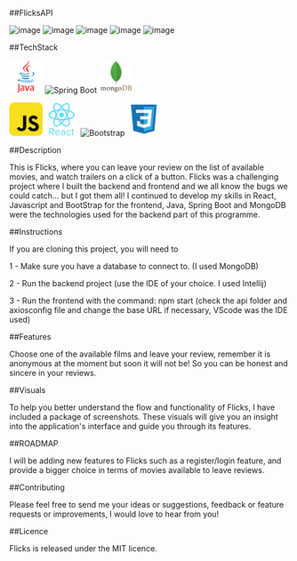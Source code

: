 ##FlicksAPI 

![image](https://github.com/G-don/SpringBoot-FlciksAPI/blob/main/VISUALS/1.png)
![image](https://github.com/G-don/SpringBoot-FlciksAPI/blob/main/VISUALS/2.png)
![image](https://github.com/G-don/SpringBoot-FlciksAPI/blob/main/VISUALS/3.png)
![image](https://github.com/G-don/SpringBoot-FlciksAPI/blob/main/VISUALS/4.png)
![image](https://github.com/G-don/SpringBoot-FlciksAPI/blob/main/VISUALS/5.png)


##TechStack

<p align="left">
<img src="https://github.com/Drete457/Drete457/blob/master/icons/java-original.svg" alt="java" width="60" height="60"/>
<img width="60" src="https://user-images.githubusercontent.com/25181517/183891303-41f257f8-6b3d-487c-aa56-c497b880d0fb.png" alt="Spring Boot" title="Spring Boot"/>
<img src="https://github.com/Drete457/Drete457/blob/master/icons/mongodb-original-wordmark.svg" alt="mongoDb" width="60" height="60"/>
</p>

<p align="left">
<img src="https://github.com/Drete457/Drete457/blob/master/icons/javascript-original.svg" alt="javascript" width="60" height="60"/>
<img src="https://github.com/Drete457/Drete457/blob/master/icons/react-original-wordmark.svg" alt="javascript" width="60" height="60"/>
<img width="60" src="https://user-images.githubusercontent.com/25181517/183898054-b3d693d4-dafb-4808-a509-bab54cf5de34.png" alt="Bootstrap" title="Bootstrap"/>
<img src="https://github.com/Drete457/Drete457/blob/master/icons/css3-original-wordmark.svg" alt="css3" width="60" height="60"/>
</p>

##Description

This is Flicks, where you can leave your review on the list of available movies, and watch trailers on a click of a button. Flicks was a challenging project where I built the backend and frontend and we all know the bugs we could catch... but I got them all!
I continued to develop my skills in React, Javascript and BootStrap for the frontend, Java, Spring Boot and MongoDB were the technologies used for the backend part of this programme.  

##Instructions

If you are cloning this project, you will need to

1 - Make sure you have a database to connect to. (I used MongoDB)

2 - Run the backend project (use the IDE of your choice. I used Intellij)

3 - Run the frontend with the command: npm start (check the api folder and axiosconfig file and change the base URL if necessary, VScode was the IDE used)


##Features

Choose one of the available films and leave your review, remember it is anonymous at the moment but soon it will not be! So you can be honest and sincere in your reviews. 


##Visuals

To help you better understand the flow and functionality of Flicks, I have included a package of screenshots. These visuals will give you an insight into the application's interface and guide you through its features.

##ROADMAP

I will be adding new features to Flicks such as a register/login feature, and provide a bigger choice in terms of movies available to leave reviews.

##Contributing

Please feel free to send me your ideas or suggestions, feedback or feature requests or improvements, I would love to hear from you! 

##Licence

Flicks is released under the MIT licence. 
